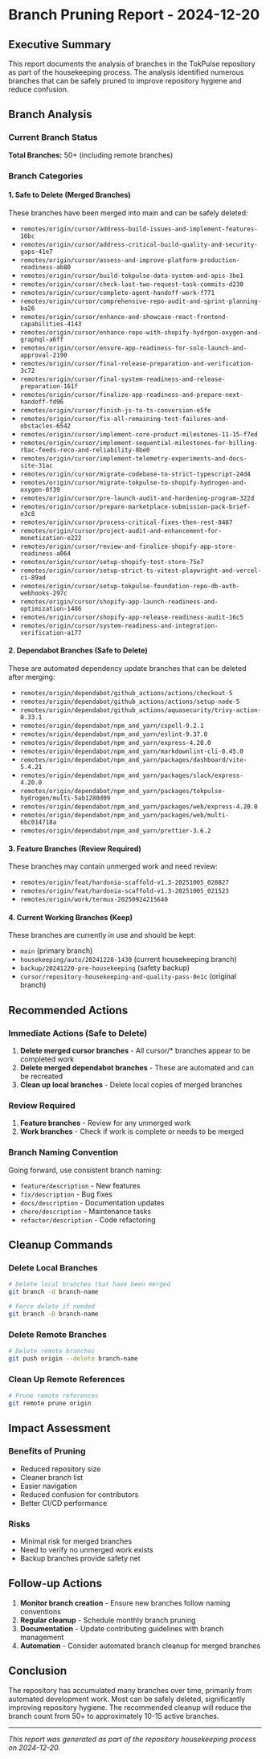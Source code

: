 # Branch Pruning Report - 2024-12-20

## Executive Summary

This report documents the analysis of branches in the TokPulse repository as part of the housekeeping process. The analysis identified numerous branches that can be safely pruned to improve repository hygiene and reduce confusion.

## Branch Analysis

### Current Branch Status

**Total Branches:** 50+ (including remote branches)

### Branch Categories

#### 1. Safe to Delete (Merged Branches)

These branches have been merged into main and can be safely deleted:

- `remotes/origin/cursor/address-build-issues-and-implement-features-16bc`
- `remotes/origin/cursor/address-critical-build-quality-and-security-gaps-41e7`
- `remotes/origin/cursor/assess-and-improve-platform-production-readiness-ab80`
- `remotes/origin/cursor/build-tokpulse-data-system-and-apis-3be1`
- `remotes/origin/cursor/check-last-two-request-task-commits-d230`
- `remotes/origin/cursor/complete-agent-handoff-work-f771`
- `remotes/origin/cursor/comprehensive-repo-audit-and-sprint-planning-ba26`
- `remotes/origin/cursor/enhance-and-showcase-react-frontend-capabilities-4143`
- `remotes/origin/cursor/enhance-repo-with-shopify-hydrgon-oxygen-and-graphql-a6ff`
- `remotes/origin/cursor/ensure-app-readiness-for-solo-launch-and-approval-2190`
- `remotes/origin/cursor/final-release-preparation-and-verification-3c72`
- `remotes/origin/cursor/final-system-readiness-and-release-preparation-161f`
- `remotes/origin/cursor/finalize-app-readiness-and-prepare-next-handoff-fd96`
- `remotes/origin/cursor/finish-js-to-ts-conversion-e5fe`
- `remotes/origin/cursor/fix-all-remaining-test-failures-and-obstacles-6542`
- `remotes/origin/cursor/implement-core-product-milestones-11-15-f7ed`
- `remotes/origin/cursor/implement-sequential-milestones-for-billing-rbac-feeds-reco-and-reliability-8be0`
- `remotes/origin/cursor/implement-telemetry-experiments-and-docs-site-31ac`
- `remotes/origin/cursor/migrate-codebase-to-strict-typescript-24d4`
- `remotes/origin/cursor/migrate-tokpulse-to-shopify-hydrogen-and-oxygen-8f39`
- `remotes/origin/cursor/pre-launch-audit-and-hardening-program-322d`
- `remotes/origin/cursor/prepare-marketplace-submission-pack-brief-e3c8`
- `remotes/origin/cursor/process-critical-fixes-then-rest-8487`
- `remotes/origin/cursor/project-audit-and-enhancement-for-monetization-e222`
- `remotes/origin/cursor/review-and-finalize-shopify-app-store-readiness-a064`
- `remotes/origin/cursor/setup-shopify-test-store-75e7`
- `remotes/origin/cursor/setup-strict-ts-vitest-playwright-and-vercel-ci-89ad`
- `remotes/origin/cursor/setup-tokpulse-foundation-repo-db-auth-webhooks-297c`
- `remotes/origin/cursor/shopify-app-launch-readiness-and-optimization-1486`
- `remotes/origin/cursor/shopify-app-release-readiness-audit-16c5`
- `remotes/origin/cursor/system-readiness-and-integration-verification-a177`

#### 2. Dependabot Branches (Safe to Delete)

These are automated dependency update branches that can be deleted after merging:

- `remotes/origin/dependabot/github_actions/actions/checkout-5`
- `remotes/origin/dependabot/github_actions/actions/setup-node-5`
- `remotes/origin/dependabot/github_actions/aquasecurity/trivy-action-0.33.1`
- `remotes/origin/dependabot/npm_and_yarn/cspell-9.2.1`
- `remotes/origin/dependabot/npm_and_yarn/eslint-9.37.0`
- `remotes/origin/dependabot/npm_and_yarn/express-4.20.0`
- `remotes/origin/dependabot/npm_and_yarn/markdownlint-cli-0.45.0`
- `remotes/origin/dependabot/npm_and_yarn/packages/dashboard/vite-5.4.21`
- `remotes/origin/dependabot/npm_and_yarn/packages/slack/express-4.20.0`
- `remotes/origin/dependabot/npm_and_yarn/packages/tokpulse-hydrogen/multi-5ab1280d09`
- `remotes/origin/dependabot/npm_and_yarn/packages/web/express-4.20.0`
- `remotes/origin/dependabot/npm_and_yarn/packages/web/multi-6bc014718a`
- `remotes/origin/dependabot/npm_and_yarn/prettier-3.6.2`

#### 3. Feature Branches (Review Required)

These branches may contain unmerged work and need review:

- `remotes/origin/feat/hardonia-scaffold-v1.3-20251005_020827`
- `remotes/origin/feat/hardonia-scaffold-v1.3-20251005_021523`
- `remotes/origin/work/termux-20250924215640`

#### 4. Current Working Branches (Keep)

These branches are currently in use and should be kept:

- `main` (primary branch)
- `housekeeping/auto/20241220-1430` (current housekeeping branch)
- `backup/20241220-pre-housekeeping` (safety backup)
- `cursor/repository-housekeeping-and-quality-pass-0e1c` (original branch)

## Recommended Actions

### Immediate Actions (Safe to Delete)

1. **Delete merged cursor branches** - All cursor/\* branches appear to be completed work
2. **Delete merged dependabot branches** - These are automated and can be recreated
3. **Clean up local branches** - Delete local copies of merged branches

### Review Required

1. **Feature branches** - Review for any unmerged work
2. **Work branches** - Check if work is complete or needs to be merged

### Branch Naming Convention

Going forward, use consistent branch naming:

- `feature/description` - New features
- `fix/description` - Bug fixes
- `docs/description` - Documentation updates
- `chore/description` - Maintenance tasks
- `refactor/description` - Code refactoring

## Cleanup Commands

### Delete Local Branches

```bash
# Delete local branches that have been merged
git branch -d branch-name

# Force delete if needed
git branch -D branch-name
```

### Delete Remote Branches

```bash
# Delete remote branches
git push origin --delete branch-name
```

### Clean Up Remote References

```bash
# Prune remote references
git remote prune origin
```

## Impact Assessment

### Benefits of Pruning

- Reduced repository size
- Cleaner branch list
- Easier navigation
- Reduced confusion for contributors
- Better CI/CD performance

### Risks

- Minimal risk for merged branches
- Need to verify no unmerged work exists
- Backup branches provide safety net

## Follow-up Actions

1. **Monitor branch creation** - Ensure new branches follow naming conventions
2. **Regular cleanup** - Schedule monthly branch pruning
3. **Documentation** - Update contributing guidelines with branch management
4. **Automation** - Consider automated branch cleanup for merged branches

## Conclusion

The repository has accumulated many branches over time, primarily from automated development work. Most can be safely deleted, significantly improving repository hygiene. The recommended cleanup will reduce the branch count from 50+ to approximately 10-15 active branches.

---

_This report was generated as part of the repository housekeeping process on 2024-12-20._
